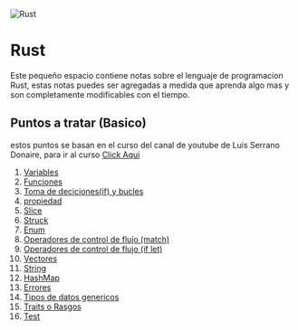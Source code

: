 
 ![Rust](https://www.linuxadictos.com/wp-content/uploads/rust-lenguaje-programacion.jpg.webp)
 
 # Rust
 
 Este pequeño espacio contiene notas sobre el lenguaje de programacion Rust, estas notas puedes ser agregadas a medida que aprenda algo mas y son completamente modificables con el tiempo.
 
 ## Puntos a tratar (Basico)
 estos puntos se basan en el curso del canal de youtube de Luis Serrano Donaire, para ir al curso [Click Aqui](https://www.youtube.com/watch?v=5AdczJB92Os&list=PLAMfQH2NKM_tyKzBV1iJf5L8j7oJl6KHl)
 
 1. [Variables](./1-variable.md)
 2. [Funciones](./2-funciones.md)
 3. [Toma de deciciones(if) y bucles](./3-toma_decicion_bucles.md)
 4. [propiedad](./4-propiedad.md)
 5. [Slice](./5-TipoSegmento-slice.md)
 6. [Struck](./6-TipoEstructura-struck.md)
 7. [Enum](./7-Enumeraciones.md)
 8. [Operadores de control de flujo (match)](./8-OperadorDeControlDeFlujo-match.md)
 9. [Operadores de control de flujo (if let)](./9-Operador_if_let.md)
 10. [Vectores](./10-Vectores.md)
 11. [String](./11-Strings.md)
 12. [HashMap](./12-HashMap.md)
 13. [Errores](./13-Errorres.md)
 14. [Tipos de datos genericos](./14-tipos_datos_genericos.md)
 15. [Traits o Rasgos](./15-Traits-Rasgos.md)
 16. [Test](./16-Test.md)
 

 
